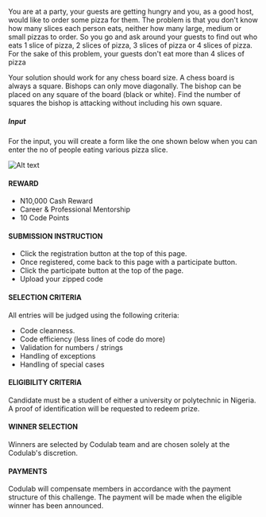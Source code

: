 You are at a party, your guests are getting hungry and you, as a good host, would like to order some pizza for them. The problem is that you don't know how many slices each person eats, neither how many large, medium or small pizzas to order. So you go and ask around your guests to find out who eats 1 slice of pizza, 2 slices of pizza, 3 slices of pizza or 4 slices of pizza. For the sake of this problem, your guests don't eat more than 4 slices of pizza

Your solution should work for any chess board size. A chess board is always a square. Bishops can only move diagonally. The bishop can be placed on any square of the board (black or white). Find the number of squares the bishop is attacking without including his own square.

##### Input
For the input, you will create a form like the one shown below when you can enter the no of people eating various pizza slice.
 
![Alt text](/pizza-calculator.png?raw=true "Pizza Calculator")


#### REWARD
* N10,000 Cash Reward
* Career & Professional Mentorship
* 10 Code Points


#### SUBMISSION INSTRUCTION 
* Click the registration button at the top of this page.
* Once registered, come back to this page with a participate button.
* Click the participate button at the top of the page.
* Upload your zipped code


#### SELECTION CRITERIA
All entries will be judged using the following criteria:
* Code cleanness.
* Code efficiency (less lines of code do more)
* Validation for numbers / strings
* Handling of exceptions
* Handling of special cases


#### ELIGIBILITY CRITERIA
Candidate must be a student of either a university or polytechnic in Nigeria. A proof of identification will be requested to redeem prize.

#### WINNER SELECTION
Winners are selected by Codulab team and are chosen solely at the Codulab's discretion. 

#### PAYMENTS
Codulab will compensate members in accordance with the payment structure of this challenge. The payment will be made when the eligible winner has been announced.